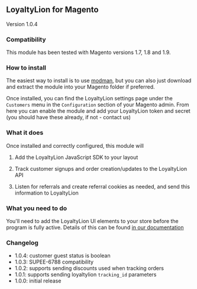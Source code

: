## LoyaltyLion for Magento

Version 1.0.4

### Compatibility

This module has been tested with Magento versions 1.7, 1.8 and 1.9.

### How to install

The easiest way to install is to use [modman](https://github.com/colinmollenhour/modman), but you can also just download and extract the module into your Magento folder if preferred.

Once installed, you can find the LoyaltyLion settings page under the `Customers` menu in the `Configuration` section of your Magento admin. From here you can enable the module and add your LoyaltyLion token and secret (you should have these already, if not - contact us)

### What it does

Once installed and correctly configured, this module will

1) Add the LoyaltyLion JavaScript SDK to your layout

2) Track customer signups and order creation/updates to the LoyaltyLion API

3) Listen for referrals and create referral cookies as needed, and send this information to LoyaltyLion

### What you need to do

You'll need to add the LoyaltyLion UI elements to your store before the program is fully active. Details of this can be found [in our documentation](https://loyaltylion.com/docs/ui-elements)

### Changelog

* 1.0.4: customer guest status is boolean
* 1.0.3: SUPEE-6788 compatibility
* 1.0.2: supports sending discounts used when tracking orders
* 1.0.1: supports sending loyaltylion `tracking_id` parameters
* 1.0.0: initial release
